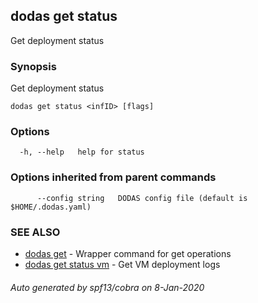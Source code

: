 ## dodas get status

Get deployment status

### Synopsis

Get deployment status

```
dodas get status <infID> [flags]
```

### Options

```
  -h, --help   help for status
```

### Options inherited from parent commands

```
      --config string   DODAS config file (default is $HOME/.dodas.yaml)
```

### SEE ALSO

* [dodas get](dodas_get.md)	 - Wrapper command for get operations
* [dodas get status vm](dodas_get_status_vm.md)	 - Get VM deployment logs

###### Auto generated by spf13/cobra on 8-Jan-2020
